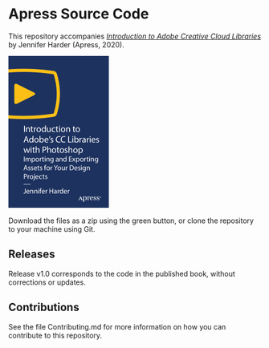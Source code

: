 # Apress Source Code

This repository accompanies [*Introduction to Adobe Creative Cloud Libraries*](https://rd.springer.com/video/10.1007/978-1-4842-6000-5) by Jennifer Harder (Apress, 2020).

[comment]: #cover
![Cover image](9781484260005.jpg)

Download the files as a zip using the green button, or clone the repository to your machine using Git.

## Releases

Release v1.0 corresponds to the code in the published book, without corrections or updates.

## Contributions

See the file Contributing.md for more information on how you can contribute to this repository.